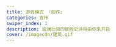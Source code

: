 ```yaml
---
title: 游戏模式 『创作』
categories: 宣传
swiper_index: 1
description: 波澜壮阔的冒险史诗将由你来开启
cover: /imagecdn/建筑.gif
---
```

